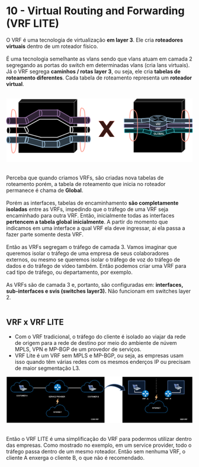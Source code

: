 # 10 - Virtual Routing and Forwarding (VRF LITE)

O VRF é uma tecnologia de virtualização **em layer 3**. Ele cria **roteadores virtuais** dentro de um roteador físico. <br></br>
É uma tecnologia semelhante as vlans sendo que vlans atuam em camada 2 segregando as portas do switch em determinadas vlans (cria lans virtuais). Já o VRF segrega **caminhos / rotas layer 3**, ou seja, ele cria **tabelas de roteamento diferentes**. Cada tabela de roteamento representa um **roteador virtual**. <br></br>

![VRF](Imagens/vrf.png) <br></br> 

Perceba que quando criamos VRFs, são criadas nova tabelas de roteamento porém, a tabela de roteamento que inicia no roteador permanece é chama de **Global**. <br></br>
Porém as interfaces, tabelas de encaminhamento **são completamente isoladas** entre as VRFs, impedindo que o tráfego de uma VRF seja encaminhado para outra VRF. Então, inicialmente todas as interfaces **pertencem a tabela global inicialmente**. A partir do momento que indicamos em uma interface a qual VRF ela deve ingressar, ai ela passa a fazer parte somente desta VRF. <br></br>
Então as VRFs segregam o tráfego de camada 3. Vamos imaginar que queremos isolar o tráfego de uma empresa de seus colaboradores externos, ou mesmo se queremos isolar o tráfego de voz do tráfego de dados e do tráfego de vídeo também. Então podemos criar uma VRF para cad tipo de tráfego, ou departamento, por exemplo. <br></br>
As VRFs são de camada 3 e, portanto, são configuradas em: **interfaces, sub-interfaces e svis (switches layer3).** Não funcionam em switches layer 2. <br></br>

## VRF x VRF LITE

- Com o VRF tradicional, o tráfego do cliente é isolado ao viajar da rede de origem para a rede de destino por meio do ambiente de núvem MPLS, VPN e MP-BGP de um provedor de serviços.
- VRF Lite é um VRF sem MPLS e MP-BGP, ou seja, as empresas usam isso quando têm várias redes com os mesmos enderços IP ou precisam de maior segmentação L3.

![VRF2](Imagens/vrf2.png) <br></br>

Então o VRF LITE é uma simplificação do VRF para podermos utilizar dentro das empresas. Como mostrado no exemplo, em um service provider, todo o tráfego passa dentro de um mesmo roteador. Então sem nenhuma VRF, o cliente A enxerga o cliente B, o que não é recomendado. <br></br>